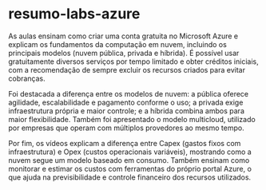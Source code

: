 # resumo-labs-azure


As aulas ensinam como criar uma conta gratuita no Microsoft Azure e explicam os fundamentos da computação em nuvem, incluindo os principais modelos (nuvem pública, privada e híbrida). É possível usar gratuitamente diversos serviços por tempo limitado e obter créditos iniciais, com a recomendação de sempre excluir os recursos criados para evitar cobranças.

Foi destacada a diferença entre os modelos de nuvem: a pública oferece agilidade, escalabilidade e pagamento conforme o uso; a privada exige infraestrutura própria e maior controle; e a híbrida combina ambos para maior flexibilidade. Também foi apresentado o modelo multicloud, utilizado por empresas que operam com múltiplos provedores ao mesmo tempo.

Por fim, os vídeos explicam a diferença entre Capex (gastos fixos com infraestrutura) e Opex (custos operacionais variáveis), mostrando como a nuvem segue um modelo baseado em consumo. Também ensinam como monitorar e estimar os custos com ferramentas do próprio portal Azure, o que ajuda na previsibilidade e controle financeiro dos recursos utilizados.
